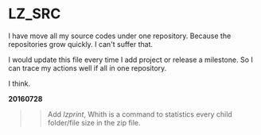 # LZ_SRC
I have move all my source codes under one repository. Because the repositories grow quickly. I can't suffer that.  

I would update this file every time I add project or release a milestone. So I can trace my actions well if all in one repository.

I think. 

**20160728**  
>> Add *lzprint*, Whith is a command to statistics every child folder/file size in the zip file.

